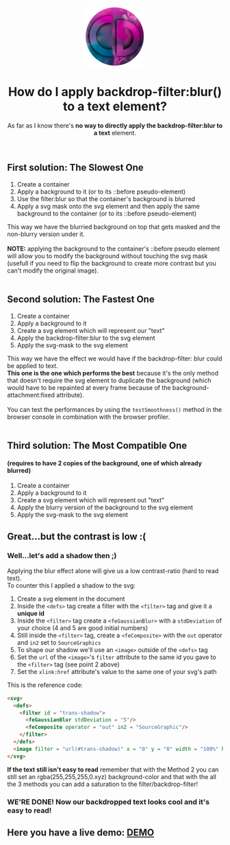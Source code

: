 
<br/><p align="center">
    <a href="https://github.com/CristianDavideConte/applyBackdropFilterBlurToText">
        <img src="https://github.com/CristianDavideConte/applyBackdropFilterBlurToText/blob/master/images/logo.png" height="140">
    </a>
</p>
<h1 align="center">How do I apply backdrop-filter:blur() to a text element? </h1>

<p align="center"> As far as I know there's <strong>no way to directly apply the backdrop-filter:blur to a text</strong> element.</p><br/> 

## First solution: The Slowest One
1. Create a container
2. Apply a background to it (or to its ::before pseudo-element)
3. Use the filter:blur so that the container's background is blurred
4. Apply a svg mask onto the svg element and then apply the same background to the container (or to its ::before pseudo-element)

This way we have the blurried background on top that gets masked and the non-blurry version under it.<br/><br/>
**NOTE:** applying the background to the container's ::before pseudo element will allow you to modify the background  without touching the svg mask (usefull if you need to flip the background to create more contrast but you can't modify the original image).<br/><br/>

## Second solution: The Fastest One
1. Create a container
2. Apply a background to it
3. Create a svg element which will represent our "text"
4. Apply the backdrop-filter:blur to the svg element
5. Apply the svg-mask to the svg element

This way we have the effect we would have if the backdrop-filter: blur could be applied to text.<br/>
**This one is the one which performs the best** because it's the only method that doesn't require the svg element to duplicate the background (which would have to be repainted at every frame because of the background-attachment:fixed attribute).<br/><br/>
You can test the performances by using the `testSmoothness()` method in the browser console in combination with the browser profiler.<br/><br/>

## Third solution: The Most Compatible One
#### (requires to have 2 copies of the background, one of which already blurred)
1. Create a container
2. Apply a background to it
3. Create a svg element which will represent out "text"
4. Apply the blurry version of the background to the svg element
5. Apply the svg-mask to the svg element

## Great...but the contrast is low :(
### Well...let's add a shadow then ;)
Applying the blur effect alone will give us a low contrast-ratio (hard to read text). <br/>
To counter this I applied a shadow to the svg: <br/>
1. Create a svg element in the document
2. Inside the `<defs>` tag create a filter with the `<filter>` tag and give it a **unique id**
3. Inside the `<filter>` tag create a `<feGaussianBlur>` with a `stdDeviation` of your choice (4 and 5 are good initial numbers)
4. Still inside the `<filter>` tag, create a `<feComposite>` with the `out` operator and `in2` set to `SourceGraphics`
5. To shape our shadow we'll use an `<image>` outside of the `<defs>` tag
6. Set the `url` of the `<image>`'s `filter` attribute to the same id you gave to the `<filter>` tag (see point 2 above)
7. Set the `xlink:href` attribute's value to the same one of your svg's path

This is the reference code:
```html
<svg>
  <defs>
    <filter id = "trans-shadow">
      <feGaussianBlur stdDeviation = "5"/>
      <feComposite operator = "out" in2 = "SourceGraphic"/>
    </filter>
  </defs>
  <image filter = "url(#trans-shadow)" x = "0" y = "0" width = "100%" height = "100%" xlink:href = "./SVG.svg" />
</svg>
```
**If the text still isn't easy to read** remember that with the Method 2 you can still set an rgba(255,255,255,0.xyz) background-color and that with the all the 3 methods you can add a saturation to the filter/backdrop-filter!<br/>
### WE'RE DONE! Now our backdropped text looks cool and it's easy to read!
## Here you have a live demo: <a href = "https://cristiandavideconte.github.io/applyBackdropFilterBlurToText"/>DEMO</a>
